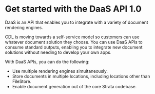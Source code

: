 # Get started with the DaaS API 1.0

DaaS is an API that enables you to integrate with a variety of document rendering engines. 

CDL is moving towards a self-service model so customers can use whatever document solution they choose. You can use DaaS APIs to consume standard outputs, enabling you to integrate new document solutions without needing to develop your own apps. 

With DaaS APIs, you can do the following:

- Use multiple rendering engines simultaneously.
- Store documents in multiple locations, including locations other than FileStore.
- Enable document generation out of the core Strata codebase. 